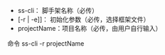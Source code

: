 *   ss-cli：     脚手架名称（必传）
*   [-r | -e]]： 初始化参数（必传，选择框架文件）
*   projectName：项目名称（必传，由用户自行输入）

命令
    ss-cli -r projectName
